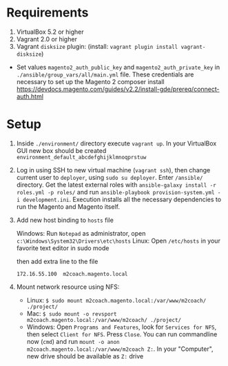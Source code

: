# Requirements

1. VirtualBox 5.2 or higher
2. Vagrant 2.0 or higher
3. Vagrant `disksize` plugin: (install: `vagrant plugin install vagrant-disksize`)

* Set values `magento2_auth_public_key` and `magento2_auth_private_key` in `./ansible/group_vars/all/main.yml` file. These credentials are necessary to set up the Magento 2 composer install https://devdocs.magento.com/guides/v2.2/install-gde/prereq/connect-auth.html


# Setup

1. Inside `./environment/` directory execute `vagrant up`. In your VirtualBox GUI new box should be created `environment_default_abcdefghijklmnoqprstuw`
2. Log in using SSH to new virtual machine (`vagrant ssh`), then change current user to `deployer`, using `sudo su deployer`. Enter `/ansible/` directory. Get the latest external roles with `ansible-galaxy install -r roles.yml -p roles/` and run `ansible-playbook provision-system.yml -i development.ini`. Execution installs all the necessary dependencies to run the Magento and Magento itself.
3. Add new host binding to `hosts` file

   Windows: Run `Notepad` as administrator, open `c:\Windows\System32\Drivers\etc\hosts`
   Linux: Open `/etc/hosts` in your favorite text editor in sudo mode

   then add extra line to the file
   ```
   172.16.55.100  m2coach.magento.local
   ```

4. Mount network resource using NFS:
   * Linux: `$ sudo mount m2coach.magento.local:/var/www/m2coach/ ./project/`
   * Mac: `$ sudo mount -o revsport m2coach.magento.local:/var/www/m2coach/ ./project/`
   * Windows: Open `Programs and Features`, look for `Services for NFS`, then select `Client for NFS`. Press `Close`. You can run commandline now (`cmd`) and run `mount -o anon m2coach.magento.local:/var/www/m2coach Z:`. In your "Computer", new drive should be available as `Z:` drive
